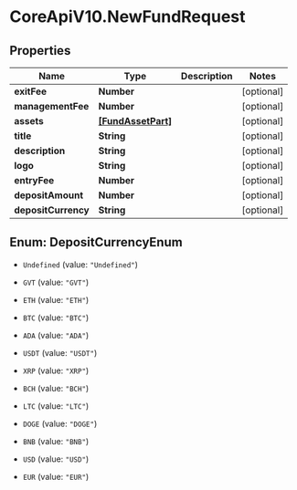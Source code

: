 # CoreApiV10.NewFundRequest

## Properties
Name | Type | Description | Notes
------------ | ------------- | ------------- | -------------
**exitFee** | **Number** |  | [optional] 
**managementFee** | **Number** |  | [optional] 
**assets** | [**[FundAssetPart]**](FundAssetPart.md) |  | [optional] 
**title** | **String** |  | [optional] 
**description** | **String** |  | [optional] 
**logo** | **String** |  | [optional] 
**entryFee** | **Number** |  | [optional] 
**depositAmount** | **Number** |  | [optional] 
**depositCurrency** | **String** |  | [optional] 


<a name="DepositCurrencyEnum"></a>
## Enum: DepositCurrencyEnum


* `Undefined` (value: `"Undefined"`)

* `GVT` (value: `"GVT"`)

* `ETH` (value: `"ETH"`)

* `BTC` (value: `"BTC"`)

* `ADA` (value: `"ADA"`)

* `USDT` (value: `"USDT"`)

* `XRP` (value: `"XRP"`)

* `BCH` (value: `"BCH"`)

* `LTC` (value: `"LTC"`)

* `DOGE` (value: `"DOGE"`)

* `BNB` (value: `"BNB"`)

* `USD` (value: `"USD"`)

* `EUR` (value: `"EUR"`)




